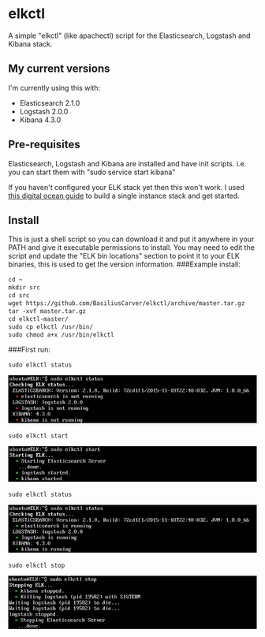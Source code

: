 # elkctl
A simple "elkctl" (like apachectl) script for the Elasticsearch, Logstash and Kibana stack.

## My current versions
I'm currently using this with:
* Elasticsearch 2.1.0
* Logstash 2.0.0
* Kibana 4.3.0

## Pre-requisites
Elasticsearch, Logstash and Kibana are installed and have init scripts.
i.e. you can start them with "sudo service start kibana"

If you haven't configured your ELK stack yet then this won't work.
I used [this digital ocean guide](https://www.digitalocean.com/community/tutorials/how-to-install-elasticsearch-logstash-and-kibana-elk-stack-on-ubuntu-14-04) to build a single instance stack and get started.

## Install
This is just a shell script so you can download it and put it anywhere in your PATH and give it executable permissions to install.
You may need to edit the script and update the "ELK bin locations" section to point it to your ELK binaries, this is used to get the version information.
###Example install:
```shell
cd ~
mkdir src
cd src
wget https://github.com/BasiliusCarver/elkctl/archive/master.tar.gz
tar -xvf master.tar.gz
cd elkctl-master/
sudo cp elkctl /usr/bin/
sudo chmod a+x /usr/bin/elkctl
```

###First run:
```shell
sudo elkctl status
```
![status2.png](https://raw.githubusercontent.com/BasiliusCarver/elkctl/master/images/status2.png)

```shell
sudo elkctl start
```
![start.png](https://raw.githubusercontent.com/BasiliusCarver/elkctl/master/images/start.png)

```shell
sudo elkctl status
```
![status.png](https://raw.githubusercontent.com/BasiliusCarver/elkctl/master/images/status.png)

```shell
sudo elkctl stop
```
![stop.png](https://raw.githubusercontent.com/BasiliusCarver/elkctl/master/images/stop.png)


